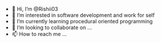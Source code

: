 - 👋 Hi, I’m @Rishii03
- 👀 I’m interested in software development and work for self
- 🌱 I’m currently learning procedural oriented programming 
- 💞️ I’m looking to collaborate on ...
- 📫 How to reach me ...

<!---
Rishii03/Rishii03 is a ✨ special ✨ repository because its `README.md` (this file) appears on your GitHub profile.
You can click the Preview link to take a look at your changes.
--->
